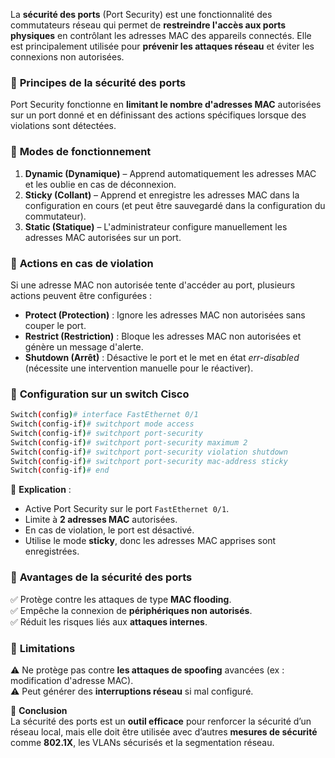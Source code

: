 La **sécurité des ports** (Port Security) est une fonctionnalité des commutateurs réseau qui permet de **restreindre l'accès aux ports physiques** en contrôlant les adresses MAC des appareils connectés. Elle est principalement utilisée pour **prévenir les attaques réseau** et éviter les connexions non autorisées.  

### 🔹 **Principes de la sécurité des ports**  
Port Security fonctionne en **limitant le nombre d'adresses MAC** autorisées sur un port donné et en définissant des actions spécifiques lorsque des violations sont détectées.  

### 🔹 **Modes de fonctionnement**  
1. **Dynamic (Dynamique)** – Apprend automatiquement les adresses MAC et les oublie en cas de déconnexion.  
2. **Sticky (Collant)** – Apprend et enregistre les adresses MAC dans la configuration en cours (et peut être sauvegardé dans la configuration du commutateur).  
3. **Static (Statique)** – L'administrateur configure manuellement les adresses MAC autorisées sur un port.  

### 🔹 **Actions en cas de violation**  
Si une adresse MAC non autorisée tente d'accéder au port, plusieurs actions peuvent être configurées :  
- **Protect (Protection)** : Ignore les adresses MAC non autorisées sans couper le port.  
- **Restrict (Restriction)** : Bloque les adresses MAC non autorisées et génère un message d'alerte.  
- **Shutdown (Arrêt)** : Désactive le port et le met en état *err-disabled* (nécessite une intervention manuelle pour le réactiver).  

### 🔹 **Configuration sur un switch Cisco**  
```bash
Switch(config)# interface FastEthernet 0/1
Switch(config-if)# switchport mode access
Switch(config-if)# switchport port-security
Switch(config-if)# switchport port-security maximum 2
Switch(config-if)# switchport port-security violation shutdown
Switch(config-if)# switchport port-security mac-address sticky
Switch(config-if)# end
```
📌 **Explication** :  
- Active Port Security sur le port `FastEthernet 0/1`.  
- Limite à **2 adresses MAC** autorisées.  
- En cas de violation, le port est désactivé.  
- Utilise le mode **sticky**, donc les adresses MAC apprises sont enregistrées.  

### 🔹 **Avantages de la sécurité des ports**  
✅ Protège contre les attaques de type **MAC flooding**.  
✅ Empêche la connexion de **périphériques non autorisés**.  
✅ Réduit les risques liés aux **attaques internes**.  

### 🔹 **Limitations**  
⚠️ Ne protège pas contre **les attaques de spoofing** avancées (ex : modification d'adresse MAC).  
⚠️ Peut générer des **interruptions réseau** si mal configuré.  

🔹 **Conclusion**  
La sécurité des ports est un **outil efficace** pour renforcer la sécurité d’un réseau local, mais elle doit être utilisée avec d’autres **mesures de sécurité** comme **802.1X**, les VLANs sécurisés et la segmentation réseau.  
